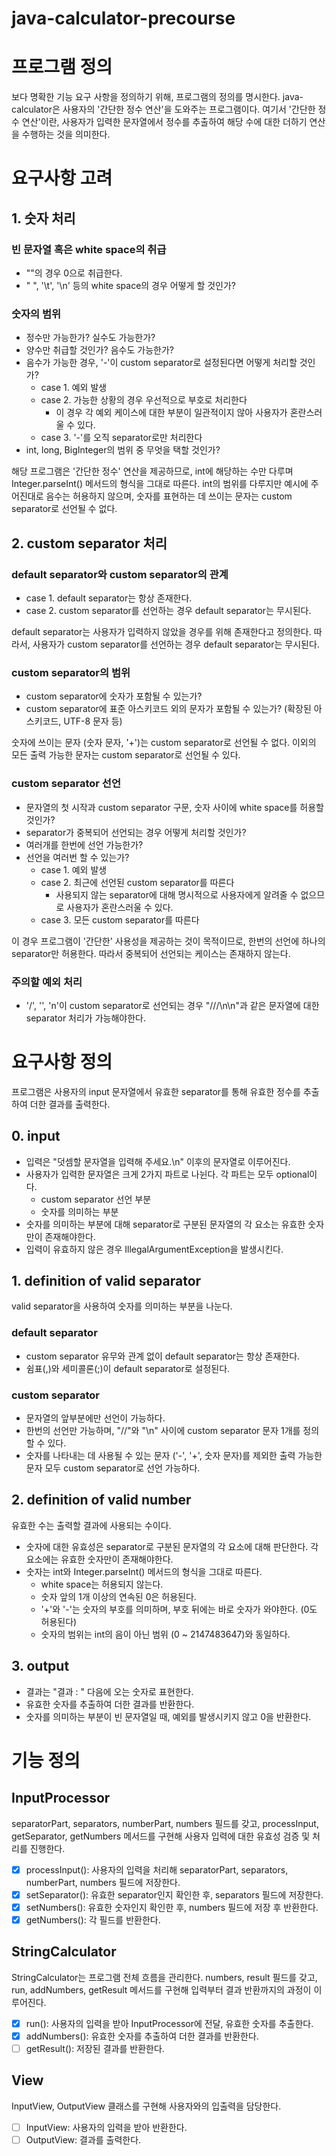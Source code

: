 # java-calculator-precourse

# 프로그램 정의

보다 명확한 기능 요구 사항을 정의하기 위해, 프로그램의 정의를 명시한다.
java-calculator은 사용자의 '간단한 정수 연산'을 도와주는 프로그램이다. 여기서 '간단한 정수 연산'이란, 사용자가 입력한 문자열에서 정수를 추출하여 해당 수에 대한 더하기 연산을 수행하는 것을 의미한다.

# 요구사항 고려

## 1. 숫자 처리

### 빈 문자열 혹은 white space의 취급

-   ""의 경우 0으로 취급한다.
-   " ", '\t', '\n' 등의 white space의 경우 어떻게 할 것인가?

### 숫자의 범위

-   정수만 가능한가? 실수도 가능한가?
-   양수만 취급할 것인가? 음수도 가능한가?
-   음수가 가능한 경우, '-'이 custom separator로 설정된다면 어떻게 처리할 것인가?
    -   case 1. 예외 발생
    -   case 2. 가능한 상황의 경우 우선적으로 부호로 처리한다
        -   이 경우 각 예외 케이스에 대한 부분이 일관적이지 않아 사용자가 혼란스러울 수 있다.
    -   case 3. '-'를 오직 separator로만 처리한다
-   int, long, BigInteger의 범위 중 무엇을 택할 것인가?

해당 프로그램은 '간단한 정수' 연산을 제공하므로, int에 해당하는 수만 다루며 Integer.parseInt() 메서드의 형식을 그대로 따른다.
int의 범위를 다루지만 예시에 주어진대로 음수는 허용하지 않으며, 숫자를 표현하는 데 쓰이는 문자는 custom separator로 선언될 수 없다.

## 2. custom separator 처리

### default separator와 custom separator의 관계

-   case 1. default separator는 항상 존재한다.
-   case 2. custom separator를 선언하는 경우 default separator는 무시된다.

default separator는 사용자가 입력하지 않았을 경우를 위해 존재한다고 정의한다. 따라서, 사용자가 custom separator를 선언하는 경우 default separator는 무시된다.

### custom separator의 범위

-   custom separator에 숫자가 포함될 수 있는가?
-   custom separator에 표준 아스키코드 외의 문자가 포함될 수 있는가? (확장된 아스키코드, UTF-8 문자 등)

숫자에 쓰이는 문자 (숫자 문자, '+')는 custom separator로 선언될 수 없다. 이외의 모든 출력 가능한 문자는 custom separator로 선언될 수 있다.

### custom separator 선언

-   문자열의 첫 시작과 custom separator 구문, 숫자 사이에 white space를 허용할 것인가?
-   separator가 중복되어 선언되는 경우 어떻게 처리할 것인가?
-   여러개를 한번에 선언 가능한가?
-   선언을 여러번 할 수 있는가?
    -   case 1. 예외 발생
    -   case 2. 최근에 선언된 custom separator를 따른다
        -   사용되지 않는 separator에 대해 명시적으로 사용자에게 알려줄 수 없으므로 사용자가 혼란스러울 수 있다.
    -   case 3. 모든 custom separator를 따른다

이 경우 프로그램이 '간단한' 사용성을 제공하는 것이 목적이므로, 한번의 선언에 하나의 separator만 허용한다. 따라서 중복되어 선언되는 케이스는 존재하지 않는다.

### 주의할 예외 처리

-   '/', '\', 'n'이 custom separator로 선언되는 경우 "///\n\n"과 같은 문자열에 대한 separator 처리가 가능해야한다.

# 요구사항 정의

프로그램은 사용자의 input 문자열에서 유효한 separator를 통해 유효한 정수를 추출하여 더한 결과를 출력한다.

## 0. input

-   입력은 "덧셈할 문자열을 입력해 주세요.\n" 이후의 문자열로 이루어진다.
-   사용자가 입력한 문자열은 크게 2가지 파트로 나뉜다. 각 파트는 모두 optional이다.
    -   custom separator 선언 부분
    -   숫자를 의미하는 부분
-   숫자를 의미하는 부분에 대해 separator로 구분된 문자열의 각 요소는 유효한 숫자만이 존재해야한다.
-   입력이 유효하지 않은 경우 IllegalArgumentException을 발생시킨다.

## 1. definition of valid separator

valid separator을 사용하여 숫자를 의미하는 부분을 나눈다.

### default separator

-   custom separator 유무와 관계 없이 default separator는 항상 존재한다.
-   쉼표(,)와 세미콜론(;)이 default separator로 설정된다.

### custom separator

-   문자열의 앞부분에만 선언이 가능하다.
-   한번의 선언만 가능하며, "//"와 "\n" 사이에 custom separator 문자 1개를 정의할 수 있다.
-   숫자를 나타내는 데 사용될 수 있는 문자 ('-', '+', 숫자 문자)를 제외한 출력 가능한 문자 모두 custom separator로 선언 가능하다.

## 2. definition of valid number

유효한 수는 출력할 결과에 사용되는 수이다.

-   숫자에 대한 유효성은 separator로 구분된 문자열의 각 요소에 대해 판단한다. 각 요소에는 유효한 숫자만이 존재해야한다.
-   숫자는 int와 Integer.parseInt() 메서드의 형식을 그대로 따른다.
    -   white space는 허용되지 않는다.
    -   숫자 앞의 1개 이상의 연속된 0은 허용된다.
    -   '+'와 '-'는 숫자의 부호를 의미하며, 부호 뒤에는 바로 숫자가 와야한다. (0도 허용된다)
    -   숫자의 범위는 int의 음이 아닌 범위 (0 ~ 2147483647)와 동일하다.

## 3. output

-   결과는 "결과 : " 다음에 오는 숫자로 표현한다.
-   유효한 숫자를 추출하여 더한 결과를 반환한다.
-   숫자를 의미하는 부분이 빈 문자열일 때, 예외를 발생시키지 않고 0을 반환한다.

# 기능 정의

## InputProcessor

separatorPart, separators, numberPart, numbers 필드를 갖고, processInput, getSeparator, getNumbers 메서드를 구현해 사용자 입력에 대한 유효성 검증 및 처리를 진행한다.

-   [x] processInput(): 사용자의 입력을 처리해 separatorPart, separators, numberPart, numbers 필드에 저장한다.
-   [x] setSeparator(): 유효한 separator인지 확인한 후, separators 필드에 저장한다.
-   [x] setNumbers(): 유효한 숫자인지 확인한 후, numbers 필드에 저장 후 반환한다.
-   [x] getNumbers(): 각 필드를 반환한다.

## StringCalculator

StringCalculator는 프로그램 전체 흐름을 관리한다. numbers, result 필드를 갖고, run, addNumbers, getResult 메서드를 구현해 입력부터 결과 반환까지의 과정이 이루어진다.

-   [x] run(): 사용자의 입력을 받아 InputProcessor에 전달, 유효한 숫자를 추출한다.
-   [x] addNumbers(): 유효한 숫자를 추출하여 더한 결과를 반환한다.
-   [ ] getResult(): 저장된 결과를 반환한다.

## View

InputView, OutputView 클래스를 구현해 사용자와의 입출력을 담당한다.

-   [ ] InputView: 사용자의 입력을 받아 반환한다.
-   [ ] OutputView: 결과를 출력한다.
